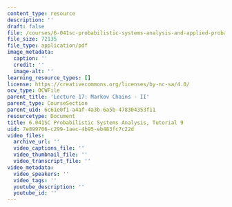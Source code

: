 ```yaml
---
content_type: resource
description: ''
draft: false
file: /courses/6-041sc-probabilistic-systems-analysis-and-applied-probability-fall-2013/7e899706c2991aec4b95eb483fc7c22d_MIT6_041SCF13_tut09.pdf
file_size: 72135
file_type: application/pdf
image_metadata:
  caption: ''
  credit: ''
  image-alt: ''
learning_resource_types: []
license: https://creativecommons.org/licenses/by-nc-sa/4.0/
ocw_type: OCWFile
parent_title: 'Lecture 17: Markov Chains - II'
parent_type: CourseSection
parent_uid: 6c61e0f1-a4af-4a3b-6a5b-478304353f11
resourcetype: Document
title: 6.041SC Probabilistic Systems Analysis, Tutorial 9
uid: 7e899706-c299-1aec-4b95-eb483fc7c22d
video_files:
  archive_url: ''
  video_captions_file: ''
  video_thumbnail_file: ''
  video_transcript_file: ''
video_metadata:
  video_speakers: ''
  video_tags: ''
  youtube_description: ''
  youtube_id: ''
---
```

